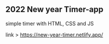 ## 2022 New year Timer-app
simple timer with HTML, CSS and JS

link > https://new-year-timer.netlify.app/
